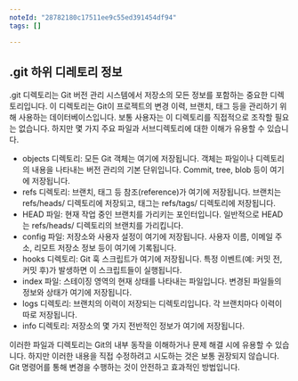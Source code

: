 ```yaml
---
noteId: "28782180c17511ee9c55ed391454df94"
tags: []

---
```


## .git 하위 디레토리 정보
.git 디렉토리는 Git 버전 관리 시스템에서 저장소의 모든 정보를 포함하는 중요한 디렉토리입니다. 이 디렉토리는 Git이 프로젝트의 변경 이력, 브랜치, 태그 등을 관리하기 위해 사용하는 데이터베이스입니다. 보통 사용자는 이 디렉토리를 직접적으로 조작할 필요는 없습니다. 하지만 몇 가지 주요 파일과 서브디렉토리에 대한 이해가 유용할 수 있습니다.
- objects 디렉토리: 모든 Git 객체는 여기에 저장됩니다. 객체는 파일이나 디렉토리의 내용을 나타내는 버전 관리의 기본 단위입니다. Commit, tree, blob 등이 여기에 저장됩니다.
- refs 디렉토리: 브랜치, 태그 등 참조(reference)가 여기에 저장됩니다. 브랜치는 refs/heads/ 디렉토리에 저장되고, 태그는 refs/tags/ 디렉토리에 저장됩니다.
- HEAD 파일: 현재 작업 중인 브랜치를 가리키는 포인터입니다. 일반적으로 HEAD는 refs/heads/ 디렉토리의 브랜치를 가리킵니다.
- config 파일: 저장소와 사용자 설정이 여기에 저장됩니다. 사용자 이름, 이메일 주소, 리모트 저장소 정보 등이 여기에 기록됩니다.
- hooks 디렉토리: Git 훅 스크립트가 여기에 저장됩니다. 특정 이벤트(예: 커밋 전, 커밋 후)가 발생하면 이 스크립트들이 실행됩니다.
- index 파일: 스테이징 영역의 현재 상태를 나타내는 파일입니다. 변경된 파일들의 정보와 상태가 여기에 저장됩니다.
- logs 디렉토리: 브랜치의 이력이 저장되는 디렉토리입니다. 각 브랜치마다 이력이 따로 저장됩니다.
- info 디렉토리: 저장소의 몇 가지 전반적인 정보가 여기에 저장됩니다.

이러한 파일과 디렉토리는 Git의 내부 동작을 이해하거나 문제 해결 시에 유용할 수 있습니다. 하지만 이러한 내용을 직접 수정하려고 시도하는 것은 보통 권장되지 않습니다. Git 명령어를 통해 변경을 수행하는 것이 안전하고 효과적인 방법입니다.
